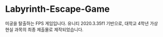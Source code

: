 # Labyrinth-Escape-Game
미궁을 탈출하는 FPS 게임입니다. 유니티 2020.3.35f1 기반으로, 대학교 4학년 가상현실 과목의 최종 제출물로 제작되었습니다.
